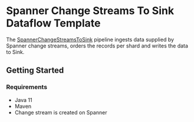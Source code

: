 # Spanner Change Streams To Sink Dataflow Template

The [SpannerChangeStreamsToSink](src/main/java/com/google/cloud/teleport/v2/templates/SpannerChangeStreamsToSink.java) pipeline
ingests data supplied by Spanner change streams, orders the records per shard and writes the data to Sink.

## Getting Started

### Requirements
* Java 11
* Maven
* Change stream is created on Spanner


